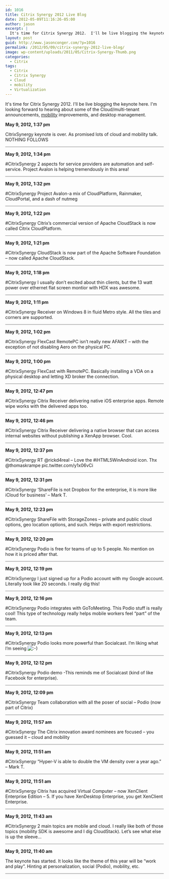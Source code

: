 ```yaml
---
id: 1016
title: Citrix Synergy 2012 Live Blog
date: 2012-05-09T11:16:26-05:00
author: jason
excerpt: |
  It's time for Citrix Synergy 2012.  I'll be live blogging the keynote again this year. I'm looking forward to hearing about some of the Cloud/multi-tenant announcements and <a href="http://www.jasonconger.com/post/tag/mobility/" title="mobility">mobility</a> improvements.
layout: post
guid: http://www.jasonconger.com/?p=1016
permalink: /2012/05/09/citrix-synergy-2012-live-blog/
image: wp-content/uploads/2011/05/Citrix-Synergy-Thumb.png
categories:
  - Citrix
tags:
  - Citrix
  - Citrix Synergy
  - Cloud
  - mobility
  - Virtualization
---
```

It's time for Citrix Synergy 2012. I'll be live blogging the keynote here. I'm looking forward to hearing about some of the Cloud/multi-tenant announcements, <a title="mobility" href="http://www.jasonconger.com/post/tag/mobility/">mobility</a> improvements, and desktop management.<!--more-->
<div id="liveblog-1016">
<div id="liveblog-entry-1050">

<strong>May 9, 2012, 1:37 pm</strong>

CitrixSynergy keynote is over. As promised lots of cloud and mobility talk. NOTHING FOLLOWS
<div style="width: 100%; height: 1px; background-color: #6f6f6f; margin-bottom: 3px;"></div>
</div>
<div id="liveblog-entry-1049">

<strong>May 9, 2012, 1:34 pm</strong>

#CitrixSynergy 2 aspects for service providers are automation and self-service. Project Avalon is helping tremendously in this area!
<div style="width: 100%; height: 1px; background-color: #6f6f6f; margin-bottom: 3px;"></div>
</div>
<div id="liveblog-entry-1048">

<strong>May 9, 2012, 1:32 pm</strong>

#CitrixSynergy Project Avalon-a mix of CloudPlatform, Rainmaker, CloudPortal, and a dash of nutmeg
<div style="width: 100%; height: 1px; background-color: #6f6f6f; margin-bottom: 3px;"></div>
</div>
<div id="liveblog-entry-1047">

<strong>May 9, 2012, 1:22 pm</strong>

#CitrixSynergy Citrix’s commercial version of Apache CloudStack is now called Citrix CloudPlatform.
<div style="width: 100%; height: 1px; background-color: #6f6f6f; margin-bottom: 3px;"></div>
</div>
<div id="liveblog-entry-1046">

<strong>May 9, 2012, 1:21 pm</strong>

#CitrixSynergy CloudStack is now part of the Apache Software Foundation – now called Apache CloudStack.
<div style="width: 100%; height: 1px; background-color: #6f6f6f; margin-bottom: 3px;"></div>
</div>
<div id="liveblog-entry-1045">

<strong>May 9, 2012, 1:18 pm</strong>

#CitrixSynergy I usually don’t excited about thin clients, but the 13 watt power over ethernet flat screen montior with HDX was awesome.
<div style="width: 100%; height: 1px; background-color: #6f6f6f; margin-bottom: 3px;"></div>
</div>
<div id="liveblog-entry-1044">

<strong>May 9, 2012, 1:11 pm</strong>

#CitrixSynergy Receiver on Windows 8 in fluid Metro style. All the tiles and corners are supported.
<div style="width: 100%; height: 1px; background-color: #6f6f6f; margin-bottom: 3px;"></div>
</div>
<div id="liveblog-entry-1043">

<strong>May 9, 2012, 1:02 pm</strong>

#CitrixSynergy FlexCast RemotePC isn’t really new AFAIKT – with the exception of not disabling Aero on the physical PC.
<div style="width: 100%; height: 1px; background-color: #6f6f6f; margin-bottom: 3px;"></div>
</div>
<div id="liveblog-entry-1041">

<strong>May 9, 2012, 1:00 pm</strong>

#CitrixSynergy FlexCast with RemotePC. Basically installing a VDA on a physical desktop and letting XD broker the connection.
<div style="width: 100%; height: 1px; background-color: #6f6f6f; margin-bottom: 3px;"></div>
</div>
<div id="liveblog-entry-1040">

<strong>May 9, 2012, 12:47 pm</strong>

#CitrixSynergy Citrix Receiver delivering native iOS enterprise apps. Remote wipe works with the delivered apps too.
<div style="width: 100%; height: 1px; background-color: #6f6f6f; margin-bottom: 3px;"></div>
</div>
<div id="liveblog-entry-1039">

<strong>May 9, 2012, 12:46 pm</strong>

#CitrixSynergy Citrix Receiver delivering a native browser that can access internal websites without publishing a XenApp browser. Cool.
<div style="width: 100%; height: 1px; background-color: #6f6f6f; margin-bottom: 3px;"></div>
</div>
<div id="liveblog-entry-1038">

<strong>May 9, 2012, 12:37 pm</strong>

#CitrixSynergy RT @rickd4real – Love the #iHTML5WinAndroid icon. Thx @thomaskrampe pic.twitter.com/y1x06vCi
<div style="width: 100%; height: 1px; background-color: #6f6f6f; margin-bottom: 3px;"></div>
</div>
<div id="liveblog-entry-1037">

<strong>May 9, 2012, 12:31 pm</strong>

#CitrixSynergy ‘ShareFile is not Dropbox for the enterprise, it is more like iCloud for business’ – Mark T.
<div style="width: 100%; height: 1px; background-color: #6f6f6f; margin-bottom: 3px;"></div>
</div>
<div id="liveblog-entry-1036">

<strong>May 9, 2012, 12:23 pm</strong>

#CitrixSynergy ShareFile with StorageZones – private and public cloud options, geo location options, and such. Helps with export restrictions.
<div style="width: 100%; height: 1px; background-color: #6f6f6f; margin-bottom: 3px;"></div>
</div>
<div id="liveblog-entry-1035">

<strong>May 9, 2012, 12:20 pm</strong>

#CitrixSynergy Podio is free for teams of up to 5 people. No mention on how it is priced after that.
<div style="width: 100%; height: 1px; background-color: #6f6f6f; margin-bottom: 3px;"></div>
</div>
<div id="liveblog-entry-1034">

<strong>May 9, 2012, 12:19 pm</strong>

#CitrixSynergy I just signed up for a Podio account with my Google account. Literally took like 20 seconds. I really dig this!
<div style="width: 100%; height: 1px; background-color: #6f6f6f; margin-bottom: 3px;"></div>
</div>
<div id="liveblog-entry-1033">

<strong>May 9, 2012, 12:16 pm</strong>

#CitrixSynergy Podio integrates with GoToMeeting. This Podio stuff is really cool! This type of technology really helps mobile workers feel “part” of the team.
<div style="width: 100%; height: 1px; background-color: #6f6f6f; margin-bottom: 3px;"></div>
</div>
<div id="liveblog-entry-1032">

<strong>May 9, 2012, 12:13 pm</strong>

#CitrixSynergy Podio looks more powerful than Socialcast. I’m liking what I’m seeing <img class="wp-smiley" src="http://www.jasonconger.com/wp-includes/images/smilies/icon_smile.gif" alt=":-)" />
<div style="width: 100%; height: 1px; background-color: #6f6f6f; margin-bottom: 3px;"></div>
</div>
<div id="liveblog-entry-1031">

<strong>May 9, 2012, 12:12 pm</strong>

#CitrixSynergy Podio demo -This reminds me of Socialcast (kind of like Facebook for enterprise).
<div style="width: 100%; height: 1px; background-color: #6f6f6f; margin-bottom: 3px;"></div>
</div>
<div id="liveblog-entry-1029">

<strong>May 9, 2012, 12:09 pm</strong>

#CitrixSynergy Team collaboration with all the poser of social – Podio (now part of Citrix)
<div style="width: 100%; height: 1px; background-color: #6f6f6f; margin-bottom: 3px;"></div>
</div>
<div id="liveblog-entry-1028">

<strong>May 9, 2012, 11:57 am</strong>

#CitrixSynergy The Citrix innovation award nominees are focused – you guessed it – cloud and mobility
<div style="width: 100%; height: 1px; background-color: #6f6f6f; margin-bottom: 3px;"></div>
</div>
<div id="liveblog-entry-1027">

<strong>May 9, 2012, 11:51 am</strong>

#CitrixSynergy “Hyper-V is able to double the VM density over a year ago.” – Mark T.
<div style="width: 100%; height: 1px; background-color: #6f6f6f; margin-bottom: 3px;"></div>
</div>
<div id="liveblog-entry-1026">

<strong>May 9, 2012, 11:51 am</strong>

#CitrixSynergy Citrix has acquired Virtual Computer – now XenClient Enterprise Edition – 5. If you have XenDesktop Enterprise, you get XenClient Enterprise.
<div style="width: 100%; height: 1px; background-color: #6f6f6f; margin-bottom: 3px;"></div>
</div>
<div id="liveblog-entry-1025">

<strong>May 9, 2012, 11:43 am</strong>

#CitrixSynergy 2 main topics are mobile and cloud. I really like both of those topics (mobility SDK is awesome and I dig CloudStack). Let’s see what else is up the sleeve…
<div style="width: 100%; height: 1px; background-color: #6f6f6f; margin-bottom: 3px;"></div>
</div>
<div id="liveblog-entry-1024">

<strong>May 9, 2012, 11:40 am</strong>

The keynote has started. It looks like the theme of this year will be “work and play”. Hinting at personalization, social (Podio), mobility, etc.
<div style="width: 100%; height: 1px; background-color: #6f6f6f; margin-bottom: 3px;"></div>
</div>
</div>